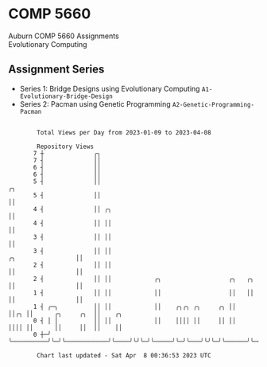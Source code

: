 # COMP 5660
Auburn COMP 5660 Assignments  
Evolutionary Computing

## Assignment Series
- Series 1: Bridge Designs using Evolutionary Computing `A1-Evolutionary-Bridge-Design`
- Series 2: Pacman using Genetic Programming `A2-Genetic-Programming-Pacman`

```

        Total Views per Day from 2023-01-09 to 2023-04-08

        Repository Views
       7 ┼              ╭╮
       7 ┤              ││
       6 ┤              ││
       6 ┤              ││
       5 ┤              ││                                                                 ╭╮
       5 ┤              ││                                                                 ││
       4 ┤              ││ ╭╮                                                              ││
       4 ┤              ││ ││                                                              ││
       3 ┤              ││ ││                                                              ││
       3 ┤              ││ ││                                           ╭╮                 ││
       2 ┤              ││ ││                                           ││                 ││
       2 ┤              ││ ││            ╭╮                   ╭╮   ╭╮   ││                 ││
       1 ┤              ││ ││            ││                   ││   ││   ││                 ││
       1 ┤ ╭─╮          ││ ││            ││    ╭╮╭╮ ╭╮     ╭╮ ││   ││╭╮ ││      ╭╮     ╭╮  ││    ╭╮
       0 ┤ │ │          ││ ││            ││    ││││ ││     ││ ││   ││││ ││      ││     ││  ││    ││
       0 ┼─╯ ╰──────────╯╰─╯╰────────────╯╰────╯╰╯╰─╯╰─────╯╰─╯╰───╯╰╯╰─╯╰──────╯╰─────╯╰──╯╰────╯╰

        Chart last updated - Sat Apr  8 00:36:53 2023 UTC
        
```
